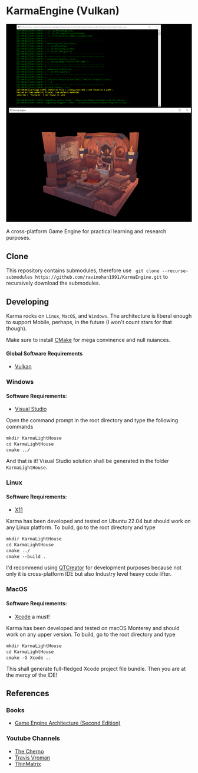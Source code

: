 KarmaEngine (Vulkan)
===========
![Alt Text](/repositoryfiles/Karma.png)

A cross-platform Game Engine for practical learning and research purposes.

Clone
------
This repository contains submodules, therefore use ``` git clone --recurse-submodules https://github.com/ravimohan1991/KarmaEngine.git``` to recursively download the submodules.

Developing
-----------------------

Karma rocks on ```Linux```, ```MacOS```, and ```Windows```.  The architecture is liberal enough to support Mobile, perhaps, in the future (I won't count stars for that though). 

Make sure to install [CMake](https://cmake.org/) for mega convinence and null nuiances.

#### Global Software Requirements ###
* [Vulkan](https://www.vulkan.org/)

### Windows ###
#### Software Requirements:
* [Visual Studio](https://visualstudio.microsoft.com/)

Open the command prompt in the root directory and type the following commands
```
mkdir KarmaLightHouse
cd KarmaLightHouse
cmake ../
```

And that is it!  Visual Studio solution shall be generated in the folder ```KarmaLightHouse```.


### Linux ###
#### Software Requirements:
* [X11](https://www.glfw.org/docs/3.3/compile.html#compile_deps)

Karma has been developed and tested on Ubuntu 22.04 but should work on any Linux platform. To build, go to the root directory and type
```
mkdir KarmaLightHouse
cd KarmaLightHouse
cmake ../
cmake --build .
```
I'd recommend using [QTCreator](https://www.qt.io/product/development-tools) for development purposes because not only it is cross-platform IDE but also Industry level heavy code lifter.


### MacOS ###
#### Software Requirements:
* [Xcode](https://developer.apple.com/xcode/) a must!

Karma has been developed and tested on macOS Monterey and should work on any upper version. To build, go to the root directory and type
```
mkdir KarmaLightHouse
cd KarmaLightHouse
cmake -G Xcode ..
```
This shall generate full-fledged Xcode project file bundle.  Then you are at the mercy of the IDE!

References
-----------

### Books
* [Game Engine Architecture (Second Edition)](https://www.gameenginebook.com/)

### Youtube Channels
* [The Cherno](https://www.youtube.com/user/TheChernoProject)
* [Travis Vroman](https://www.youtube.com/user/barzahd512)
* [ThinMatrix](https://www.youtube.com/watch?v=f3Cr8Yx3GGA)

